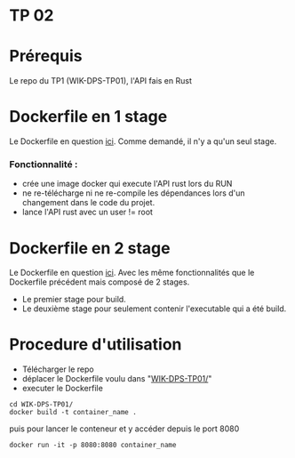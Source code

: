 # TP 02
# Prérequis
Le repo du TP1 (WIK-DPS-TP01), l'API fais en Rust

# Dockerfile en 1 stage

Le Dockerfile en question [ici](/WIK-DPS-TP02/Dockerfile_1_stage/Dockerfile). Comme demandé, il n'y a qu'un seul stage.

### Fonctionnalité : 
- crée une image docker qui execute l'API rust lors du RUN
- ne re-télécharge ni ne re-compile les dépendances lors d'un changement dans le code du projet.  
- lance l'API rust avec un user != root

# Dockerfile en 2 stage

Le Dockerfile en question [ici](/WIK-DPS-TP02/Dockerfile_2_stages/Dockerfile). Avec les même fonctionnalités que le Dockerfile précédent mais composé de 2 stages.  
- Le premier stage pour build.  
- Le deuxième stage pour seulement contenir l'executable qui a été build.


# Procedure d'utilisation

- Télécharger le repo
- déplacer le Dockerfile voulu dans "[WIK-DPS-TP01/](/WIK-DPS-TP01/)"
- executer le Dockerfile
```
cd WIK-DPS-TP01/
docker build -t container_name .
```
puis pour lancer le conteneur et y accéder depuis le port 8080
```
docker run -it -p 8080:8080 container_name
```